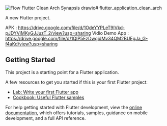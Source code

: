![Flow Flutter Clean Arch Synapsis drawio](https://github.com/mzulistiyan/flutter_application_clean_arch_bloc/assets/73477574/991860e0-6ea8-4415-9fcc-62d545f0b071)# flutter_application_clean_arch

A new Flutter project.

APK : https://drive.google.com/file/d/1OdeYYPLeT9IVkd-pJDYViMKyGJJuzT_2/view?usp=sharing
Vidio Demo App : https://drive.google.com/file/d/1QIP5EzDwgidMv34QM2BUEgJa_G-f4aKd/view?usp=sharing

## Getting Started

This project is a starting point for a Flutter application.

A few resources to get you started if this is your first Flutter project:

- [Lab: Write your first Flutter app](https://docs.flutter.dev/get-started/codelab)
- [Cookbook: Useful Flutter samples](https://docs.flutter.dev/cookbook)

For help getting started with Flutter development, view the
[online documentation](https://docs.flutter.dev/), which offers tutorials,
samples, guidance on mobile development, and a full API reference.
